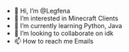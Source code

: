 - 👋 Hi, I’m @Legfena
- 👀 I’m interested in Minecraft Clients
- 🌱 I’m currently learning Python, Java
- 💞️ I’m looking to collaborate on idk
- 📫 How to reach me Emails

<!---
Legfena/Legfena is a ✨ special ✨ repository because its `README.md` (this file) appears on your GitHub profile.
You can click the Preview link to take a look at your changes.
--->
